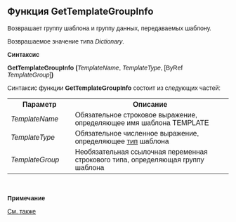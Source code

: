 <html>
<head>
    <title>Функция GetTemplateGroupInfo\GetTemplateGroupInfo</title>
    <link rel="stylesheet" href="../../../common.css" />
    <style>
        p, h1, table, tr, th, td {font-family:Arial;
                                 }
    </style>
</head>
<body>
    <h2>Функция GetTemplateGroupInfo</h2>
    <p>
       Возврашает группу шаблона и группу данных, передаваемых шаблону.
    </p>
    <p>
       Возврашаемое значение типа <em>Dictionary</em>.
    </p>
    <p>
       <strong>Синтаксис</strong>
    </p>
    <p>
       <strong>GetTemplateGroupInfo (</strong><em>TemplateName</em>, <em>TemplateType</em>, [ByRef <em>TemplateGroup</em>]<b>)</b>
    </p>
    <p>
       Синтаксис функции <strong>GetTemplateGroupInfo</strong> состоит из следующих частей:
    </p>
    <table>
        <tr>
            <th width="29%">Параметр</th>
            <th width="71%">Описание</th> 
        </tr>
        <tr>
            <td width="29%"><em>TemplateName</em></td>
            <td width="71%">Обязательное строковое выражение, определяющее имя шаблона TEMPLATE</td>
        </tr>
        <tr>
            <td width="29%"><em>TemplateType</em></td>
            <td width="71%">Обязательное численное выражение, определяющее <a href="../../TemplateTypes.html">тип</a> шаблона</td>
        </tr>
        <tr>
            <td width="29%"><em>TemplateGroup</em></td>
            <td width="71%">Необязательная ссылочная переменная строкового типа, определяющая группу шаблона</td>
        </tr>
    </table>
    <br>
    <p><b>Примечание</b></p>
    <p><a href="../../functions.html">См. также</a></p>
</body>
</html>
